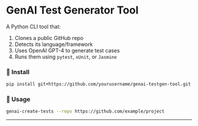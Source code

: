 # GenAI Test Generator Tool

A Python CLI tool that:
1. Clones a public GitHub repo
2. Detects its language/framework
3. Uses OpenAI GPT-4 to generate test cases
4. Runs them using `pytest`, `xUnit`, or `Jasmine`

### 🔧 Install
```bash
pip install git+https://github.com/yourusername/genai-testgen-tool.git
```

### 🚀 Usage
```bash
genai-create-tests --repo https://github.com/example/project
```

---

